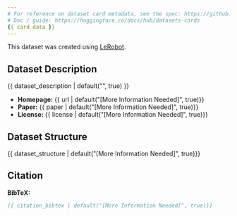```yaml
---
# For reference on dataset card metadata, see the spec: https://github.com/huggingface/hub-docs/blob/main/datasetcard.md?plain=1
# Doc / guide: https://huggingface.co/docs/hub/datasets-cards
{{ card_data }}
---
```


This dataset was created using [LeRobot](https://github.com/huggingface/lerobot).

## Dataset Description

{{ dataset_description | default("", true) }}

- **Homepage:** {{ url | default("[More Information Needed]", true)}}
- **Paper:** {{ paper | default("[More Information Needed]", true)}}
- **License:** {{ license | default("[More Information Needed]", true)}}

## Dataset Structure

{{ dataset_structure | default("[More Information Needed]", true)}}

## Citation

**BibTeX:**

```bibtex
{{ citation_bibtex | default("[More Information Needed]", true)}}
```
